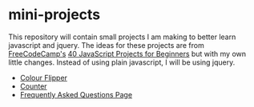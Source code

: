 # mini-projects

This repository will contain small projects I am making to better learn javascript and jquery. The ideas for these projects are from [FreeCodeCamp's](https://www.freecodecamp.org/) [40 JavaScript Projects for Beginners](https://www.freecodecamp.org/news/javascript-projects-for-beginners/) but with my own little changes. Instead of using plain javascript, I will be using jquery. 

 - [Colour Flipper](https://github.com/Tasnado/mini-projects/tree/main/hex-colour-generator)
 - [Counter](https://github.com/Tasnado/mini-projects/tree/main/counter)
 - [Frequently Asked Questions Page](https://github.com/Tasnado/mini-projects/tree/main/faq-app)
